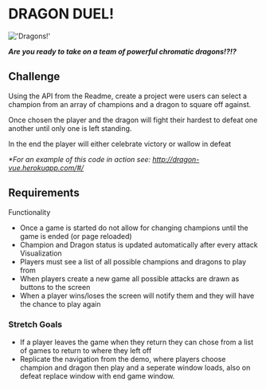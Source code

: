 # DRAGON DUEL!

!['Dragons!'](https://www.totallywicked-eliquid.co.uk/vaped/wp-content/uploads/Dragon-Fight.jpg)

***Are you ready to take on a team of powerful chromatic dragons!?!?***


## Challenge

  Using the API from the Readme, create a project were users can select a champion from an array of champions and a dragon to square off against.

Once chosen the player and the dragon will fight their hardest to defeat one another until only one is left standing. 

In the end the player will either celebrate victory or wallow in defeat

*\*For an example of this code in action see: http://dragon-vue.herokuapp.com/#/*

## Requirements
Functionality
  - Once a game is started do not allow for changing champions until the game is ended (or page reloaded)
  - Champion and Dragon status is updated automatically after every attack
Visualization
  - Players must see a list of all possible champions and dragons to play from
  - When players create a new game all possible attacks are drawn as buttons to the screen
  - When a player wins/loses the screen will notify them and they will have the chance to play again
  
  
### Stretch Goals
  - If a player leaves the game when they return they can chose from a list of games to return to where they left off
  - Replicate the navigation from the demo, where players choose champion and dragon then play and a seperate window loads, also on defeat replace window with end game window.
